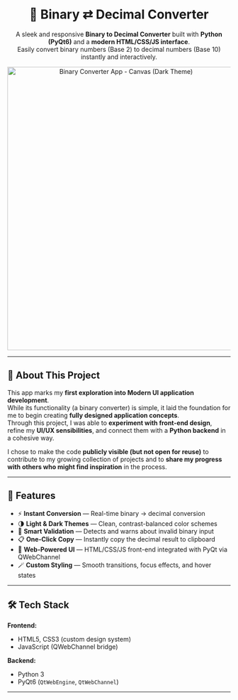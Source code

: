 <div align="center">

# 🧮 Binary ⇄ Decimal Converter

A sleek and responsive **Binary to Decimal Converter** built with **Python (PyQt6)** and a **modern HTML/CSS/JS interface**.  
Easily convert binary numbers (Base 2) to decimal numbers (Base 10) instantly and interactively.

<img width="520" height="638" alt="Binary Converter App - Canvas (Dark Theme)" src="https://github.com/user-attachments/assets/4d997747-de6f-4953-a470-a4c2899ba3a3" />

</div>

---

## 💭 About This Project

This app marks my **first exploration into Modern UI application development**.  
While its functionality (a binary converter) is simple, it laid the foundation for me to begin creating **fully designed application concepts**.  
Through this project, I was able to **experiment with front-end design**, refine my **UI/UX sensibilities**, and connect them with a **Python backend** in a cohesive way.

I chose to make the code **publicly visible (but not open for reuse)** to contribute to my growing collection of projects and to **share my progress with others who might find inspiration** in the process.

---

## 🚀 Features

- ⚡ **Instant Conversion** — Real-time binary → decimal conversion  
- 🌗 **Light & Dark Themes** — Clean, contrast-balanced color schemes  
- 🧠 **Smart Validation** — Detects and warns about invalid binary input  
- 📋 **One-Click Copy** — Instantly copy the decimal result to clipboard  
- 🧩 **Web-Powered UI** — HTML/CSS/JS front-end integrated with PyQt via QWebChannel  
- 🪄 **Custom Styling** — Smooth transitions, focus effects, and hover states  

---

## 🛠️ Tech Stack

**Frontend:**
- HTML5, CSS3 (custom design system)
- JavaScript (QWebChannel bridge)

**Backend:**
- Python 3
- PyQt6 (`QtWebEngine`, `QtWebChannel`)

---
